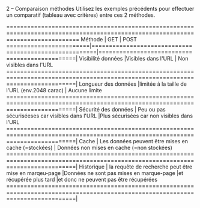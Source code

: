 2 – Comparaison méthodes
Utilisez les exemples précédents pour effectuer un comparatif (tableau avec critères) entre ces 2 
méthodes.

=================================================================================================================================
Méthode              	|         GET                                 			| POST 
========================|=======================================================|===============================================|
Visibilité données    	|Visibles dans l'URL                        	  		| Non visibles dans l'URL
================================================================================================================================|
Longueur des données  	|limitée à la taille de l'URL (env.2048 carac)			| Aucune limite
================================================================================================================================|
Sécurité des données    | Peu ou pas sécuriséeses car visibles dans l'URL 		|Plus sécurisées car non visibles dans l'URL
================================================================================================================================|
Cache			| Les données peuvent être mises en cache (=stockées)		| Données non mises en cache (=non stockées)			
================================================================================================================================|
Historique		| la requête de recherche peut être mise en marqeu-page	|Données ne sont pas mises en marque-page
			|et récupérée plus tard					|et donc ne peuvent pas être récupérées 
================================================================================================================================|

					


